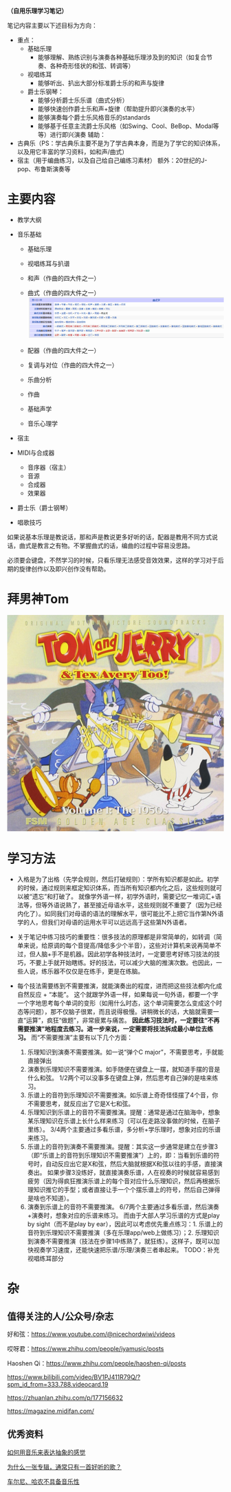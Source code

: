 **（自用乐理学习笔记）**

笔记内容主要以下述目标为方向：

* 重点：
	* 基础乐理
		* 能够理解、熟练识别与演奏各种基础乐理涉及到的知识（如复合节奏、各种奇形怪状的和弦、转调等）
	* 视唱练耳
		* 能够听出、扒出大部分标准爵士乐的和声与旋律
	* 爵士乐钢琴：
		* 能够分析爵士乐乐谱（曲式分析）
		* 能够快速创作爵士乐和声+旋律（帮助提升即兴演奏的水平）
		* 能够演奏每个爵士乐风格音乐的standards
		* 能够基于任意主流爵士乐风格（如Swing、Cool、BeBop、Modal等等）进行即兴演奏
辅助：
* 古典乐（PS：学古典乐主要不是为了学古典本身，而是为了学它的知识体系，以及用它丰富的学习资料，如和声/曲式）
* 宿主（用于编曲练习，以及自己给自己编练习素材）
额外：20世纪的J-pop、布鲁斯演奏等
# 主要内容

* 教学大纲

* 音乐基础

  * 基础乐理
  * 视唱练耳与扒谱
  * 和声（作曲的四大件之一）
  * 曲式（作曲的四大件之一）![image-20220605180102670](README.assets/image-20220605180102670.png)

  * 配器（作曲的四大件之一）

  * 复调与对位（作曲的四大件之一）

  * 乐曲分析

  * 作曲

  * 基础声学

  * 音乐心理学

* 宿主

* MIDI与合成器

  * 音序器（宿主）
  * 音源
  * 合成器
  * 效果器

* 爵士乐（爵士钢琴）

* 唱歌技巧

如果说基本乐理是教说话，那和声是教说更多好听的话，配器是教用不同方式说话，曲式是教言之有物。不掌握曲式的话，编曲的过程中容易没思路。

必须要会键盘，不然学习的时候，只看乐理无法感受音效效果，这样的学习对于后期的旋律创作以及即兴创作没有帮助。

# 拜男神Tom

![img](README.assets/71Axz0QtgKL._SL1074_.jpg)

# 学习方法

* 入格是为了出格（先学会规则，然后打破规则）：学所有知识都是如此。初学的时候，通过规则来框定知识体系，而当所有知识都内化之后，这些规则就可以被“遗忘”和打破了。
  就像学外语一样，初学外语时，需要记忆一堆词汇+语法等，但等外语说熟了，甚至接近母语水平，这些规则就不重要了（因为已经内化了）。如同我们对母语的语法的理解水平，很可能比不上把它当作第N外语学的人，但我们对母语的运用水平可以远远高于这些第N外语者。
* 关于笔记中练习技巧的重要性：很多技法的原理都是非常简单的，如转调（简单来说，给原调的每个音提高/降低多少个半音），这些对计算机来说再简单不过，但人脑+手不是机器。因此初学各种技法时，一定要思考好练习技法的技巧，不要上手就开始瞎练。好的技法，可以减少大脑的推演次数。也因此，一些人说，练乐器不仅仅是在练手，更是在练脑。

* 每个技法需要练到不需要推演，就能演奏出的程度，进而把这些技法都内化成自然反应 + “本能”。
  这个就跟学外语一样，如果每说一句外语，都要一个字一个字地思考每个单词的变形（如用什么时态，这个单词需要怎么变成这个时态等问题），那不仅脑子很累，而且说得极慢。讲稍微长的话，大脑就需要一直“运算”，疯狂“做题”，非常疲累与痛苦。
  **因此练习技法时，一定要往“不再需要推演”地程度去练习。进一步来说，一定需要将技法拆成最小单位去练习。**
  而“不需要推演”主要有以下几个方面：
    1. 乐理知识到演奏不需要推演。如一说“弹个C major”，不需要思考，手就能直接弹出
    2. 演奏到乐理知识不需要推演。如手随便在键盘上一摆，就知道手摆的音是什么和弦。
        1/2两个可以没事多在键盘上弹，然后思考自己弹的是啥来练习。
    3. 乐谱上的音符到乐理知识不需要推演。如乐谱上奇奇怪怪摆了4个音，你不需要思考，就反应出了它是X七和弦。
    4. 乐理知识到乐谱上的音符不需要推演。提醒：通常是通过在脑海中，想象某乐理知识在乐谱上长什么样来练习（可以在走路没事做的时候，在脑子里练）。
        3/4两个主要通过多看乐谱，多分析+学乐理时，想象对应的乐谱来练习。
    6. 乐谱上的音符到演奏不需要推演。提醒：其实这一步通常是建立在步骤3（即“乐谱上的音符到乐理知识不需要推演”）上的，即：当看到乐谱的符号时，自动反应出它是X和弦，然后大脑就根据X和弦以往的手感，直接演奏出。
        如果步骤3没练好，就直接演奏乐谱，人在视奏的时候就容易感到疲劳（因为得疯狂推演乐谱上的每个音对应什么乐理知识，然后再根据乐理知识推它的手型；或者直接让手一个个摆乐谱上的符号，然后自己弹得是啥也不知道）。
    7. 演奏到乐谱上的音符不需要推演。
        6/7两个主要通过多看乐谱，然后演奏+演奏时，想象对应的乐谱来练习。
    而由于大部人学习乐谱的方式是play by sight（而不是play by ear），因此可以考虑优先重点练习：1. 乐谱上的音符到乐理知识不需要推演（多在乐理app/web上做练习）；2. 乐理知识到演奏不需要推演（技法在步骤1中练熟了，就狂练）。这样子，既可以加快视奏学习速度，还能快速把乐谱/乐理/演奏三者串起来。
TODO：补充视唱练耳部分
# 杂

## 值得关注的人/公众号/杂志

好和弦：https://www.youtube.com/@nicechordwiwi/videos

哎呀君：https://www.zhihu.com/people/iyamusic/posts

Haoshen Qi：https://www.zhihu.com/people/haoshen-qi/posts

https://www.bilibili.com/video/BV1PJ411R79Q/?spm_id_from=333.788.videocard.19

https://zhuanlan.zhihu.com/p/177156632

https://magazine.midifan.com/

## 优秀资料

[如何用音乐来表达抽象的感觉](https://www.huxiu.com/article/428049.html)

[为什么一张专辑，通常只有一首好听的歌？](https://www.huxiu.com/article/484633.html)

[车尔尼、哈农不具备音乐性](https://www.zhihu.com/question/305729156)
